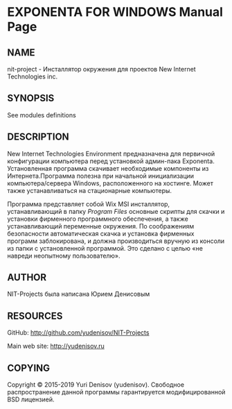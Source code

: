 # EXPONENTA FOR WINDOWS Manual Page

## NAME

nit-project - Инсталлятор окружения для проектов New Internet Technologies inc.

## SYNOPSIS

See modules definitions

## DESCRIPTION

New Internet Technologies Environment предназначена для первичной
конфигурации компьютера перед установкой админ-пака Exponenta.
Установленная программа скачивает необходимые компоненты из
Интернета.Программа полезна при начальной инициализации
компьютера/сервера Windows, расположенного на хостинге.
Может также устанавливаться на стационарные компьютеры.

Программа представляет собой Wix MSI инсталлятор, устанавливающий в
папку *Program Files* основные скрипты для скачки и установки
фирменного программного обеспечения, а также устанавливающий
переменные окружения. По соображениям безопасности автоматическая
скачка и установка фирменных программ заблокирована, и должна
производиться вручную из консоли из папки с установленной
программой. Это сделано с целью «не навреди неопытному
пользователю».

## AUTHOR

NIT-Projects была написана Юрием Денисовым

## RESOURCES

GitHub: <http://github.com/yudenisov/NIT-Projects>

Main web site: <http://yudenisov.ru>

## COPYING

Copyright © 2015-2019 Yuri Denisov (yudenisov). Свободное
распространение данной программы гарантируется
модифицированной BSD лицензией.
